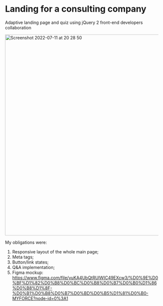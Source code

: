 # Landing for a consulting company

Adaptive landing page and quiz using jQuery 
2 front-end developers collaboration

<img width="660" alt="Screenshot 2022-07-11 at 20 28 50" src="https://user-images.githubusercontent.com/88159970/178322929-2256c723-9462-41d6-84b9-8555d3e2d14b.png">


My obligations were: 
1. Responsive layout of the whole main page;
2. Meta tags;
3. Button/link states;
4. Q&A implementation;
5. Figma mockup: https://www.figma.com/file/yuKA4UbQtRUIWIC49EXcw3/%D0%9E%D0%BF%D1%82%D0%B8%D0%BC%D0%B8%D0%B7%D0%B0%D1%86%D0%B8%D1%8F-%D0%B1%D0%B8%D0%B7%D0%BD%D0%B5%D1%81%D0%B0-MYFORCE?node-id=0%3A1

